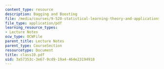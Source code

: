 ```yaml
---
content_type: resource
description: Bagging and Boosting
file: /media/courses/9-520-statistical-learning-theory-and-applications-spring-2003/3a57353c3e679cd919a4464e23194918_class10.pdf
file_type: application/pdf
learning_resource_types:
- Lecture Notes
ocw_type: OCWFile
parent_title: Lecture Notes
parent_type: CourseSection
resourcetype: Document
title: class10.pdf
uid: 3a57353c-3e67-9cd9-19a4-464e23194918
---
```

